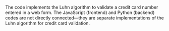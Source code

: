The code implements the Luhn algorithm to validate a credit card number entered in a web form. The JavaScript (frontend) and Python (backend) codes are not directly 
connected—they are separate implementations of the Luhn algorithm for credit card validation. 
